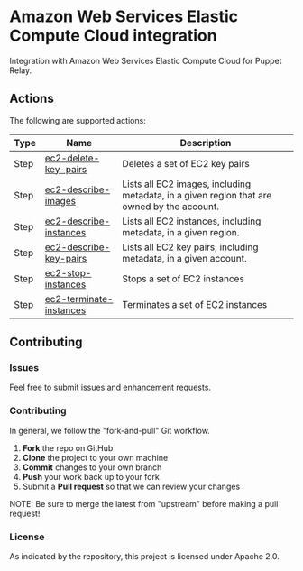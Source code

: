 # Amazon Web Services Elastic Compute Cloud integration

Integration with Amazon Web Services Elastic Compute Cloud for Puppet Relay.

## Actions

The following are supported actions: 

|   Type    |  Name              | Description          |  
|-----------|--------------------|----------------------|
| Step      | [ec2-delete-key-pairs](/actions/steps/ec2-delete-key-pairs)  | Deletes a set of EC2 key pairs |   
| Step      | [ec2-describe-images](/actions/steps/ec2-describe-images)    | Lists all EC2 images, including metadata, in a given region that are owned by the account. |
| Step      | [ec2-describe-instances](/actions/steps/ec2-describe-instances) | Lists all EC2 instances, including metadata, in a given region. |
| Step      | [ec2-describe-key-pairs](/actions/steps/ec2-describe-key-pairs) |  Lists all EC2 key pairs, including metadata, in a given account. | 
| Step      | [ec2-stop-instances](/actions/steps/ec2-stop-instances) |  Stops a set of EC2 instances | 
| Step      | [ec2-terminate-instances](/actions/steps/ec2-terminate-instances) |  Terminates a set of EC2 instances |


## Contributing

### Issues

Feel free to submit issues and enhancement requests.

### Contributing

In general, we follow the "fork-and-pull" Git workflow.

 1. **Fork** the repo on GitHub
 2. **Clone** the project to your own machine
 3. **Commit** changes to your own branch
 4. **Push** your work back up to your fork
 5. Submit a **Pull request** so that we can review your changes

NOTE: Be sure to merge the latest from "upstream" before making a pull request!

### License

As indicated by the repository, this project is licensed under Apache 2.0.